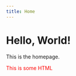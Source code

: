 ```yaml
---
title: Home
---
```


# Hello, World!

This is the homepage.

<div style="color: red;">This is some HTML</div>
